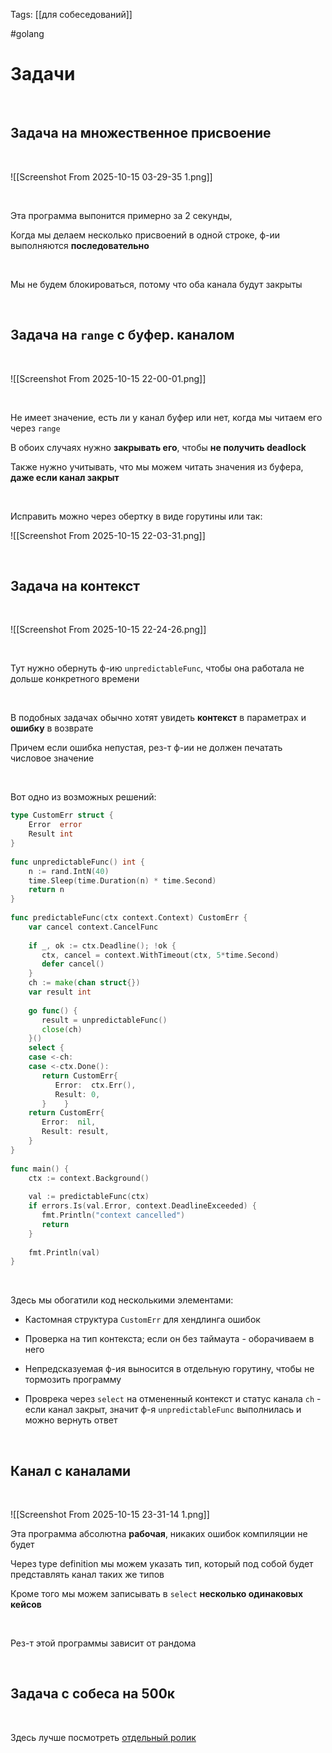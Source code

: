 Tags: [[для собеседований]]

#golang 



# Задачи


&emsp;

## Задача на множественное присвоение

&emsp;

![[Screenshot From 2025-10-15 03-29-35 1.png]]

&emsp;

Эта программа выпонится примерно за 2 секунды,  

Когда мы делаем несколько присвоений в одной строке, ф-ии выполняются **последовательно**

&emsp;

Мы не будем блокироваться, потому что оба канала будут закрыты

&emsp;
## Задача на `range` с буфер. каналом

&emsp;

![[Screenshot From 2025-10-15 22-00-01.png]]

&emsp;

Не имеет значение, есть ли у канал буфер или нет, когда мы читаем его через `range`

В обоих случаях нужно **закрывать его**, чтобы **не получить deadlock**

Также нужно учитывать, что мы можем читать значения из буфера, **даже если канал закрыт**

&emsp;

Исправить можно через обертку в виде горутины или так:

![[Screenshot From 2025-10-15 22-03-31.png]]

&emsp;
## Задача на контекст 

&emsp;

![[Screenshot From 2025-10-15 22-24-26.png]]

&emsp;

Тут нужно обернуть ф-ию `unpredictableFunc`, чтобы она работала не дольше конкретного времени

&emsp;

В подобных задачах обычно хотят увидеть **контекст** в параметрах и **ошибку** в возврате

Причем если ошибка непустая, рез-т ф-ии не должен печатать числовое значение

&emsp;

Вот одно из возможных решений:

```go
type CustomErr struct {  
	Error  error  
	Result int  
}  
  
func unpredictableFunc() int {  
	n := rand.IntN(40)  
	time.Sleep(time.Duration(n) * time.Second)  
	return n  
}  
  
func predictableFunc(ctx context.Context) CustomErr {  
	var cancel context.CancelFunc  
  
	if _, ok := ctx.Deadline(); !ok {  
	   ctx, cancel = context.WithTimeout(ctx, 5*time.Second)  
	   defer cancel()  
	}  
	ch := make(chan struct{})  
	var result int  
  
	go func() {  
	   result = unpredictableFunc()  
	   close(ch)  
	}()  
	select {  
	case <-ch:  
	case <-ctx.Done():  
	   return CustomErr{  
		  Error:  ctx.Err(),  
		  Result: 0,  
	   }    }  
	return CustomErr{  
	   Error:  nil,  
	   Result: result,  
	}
}  
  
func main() {  
	ctx := context.Background()  
  
	val := predictableFunc(ctx)  
	if errors.Is(val.Error, context.DeadlineExceeded) {  
	   fmt.Println("context cancelled")  
	   return  
	}  
  
	fmt.Println(val)  
}
```

&emsp;

Здесь мы обогатили код несколькими элементами:

- Кастомная структура `CustomErr` для хендлинга ошибок
  
- Проверка на тип контекста; если он без таймаута - оборачиваем в него
  
- Непредсказуемая ф-ия выносится в отдельную горутину, чтобы не тормозить программу
  
- Проврека через `select` на отмененный контекст и статус канала `ch` - если канал закрыт, значит ф-я `unpredictableFunc` выполнилась и можно вернуть ответ 

&emsp;

## Канал с каналами

&emsp;

![[Screenshot From 2025-10-15 23-31-14 1.png]]
&emsp;

Эта программа абсолютна **рабочая**, никаких ошибок компиляции не будет

Через type definition мы можем указать тип, который под собой будет представлять канал таких же типов

Кроме того мы можем записывать в `select` **несколько одинаковых кейсов**

&emsp;

Рез-т этой программы зависит от рандома

&emsp;
## Задача с собеса на 500к

&emsp;

Здесь лучше посмотреть [отдельный ролик](https://www.youtube.com/watch?v=wZCLVt_5-4c)

&emsp;